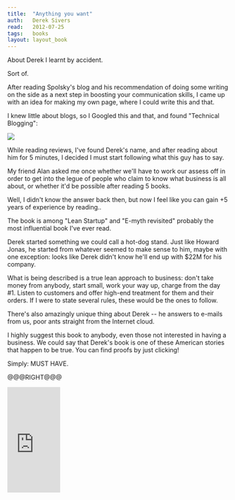```yaml
---
title:	"Anything you want"
auth:	Derek Sivers
read:	2012-07-25
tags:	books
layout: layout_book
---
```





About Derek I learnt by accident.

Sort of.

After reading Spolsky's blog and his recommendation of doing some writing on
the side as a next step in boosting your communication skills, I came up
with an idea for making my own page, where I could write this and that.

I knew little about blogs, so I Googled this and that, and found "Technical
Blogging":

<a href="http://www.amazon.com/gp/product/1934356883/ref=as_li_ss_il?ie=UTF8&tag=wojcadamkoszh-20&linkCode=as2&camp=1789&creative=390957&creativeASIN=1934356883"><img border="0" src="http://ws.assoc-amazon.com/widgets/q?_encoding=UTF8&Format=_SL110_&ASIN=1934356883&MarketPlace=US&ID=AsinImage&WS=1&tag=wojcadamkoszh-20&ServiceVersion=20070822" ></a><img src="http://www.assoc-amazon.com/e/ir?t=wojcadamkoszh-20&l=as2&o=1&a=1934356883" width="1" height="1" border="0" alt="" style="border:none !important; margin:0px !important;" />

While reading reviews, I've found Derek's name, and after reading about him
for 5 minutes, I decided I must start following what this guy has to say.

My friend Alan asked me once whether we'll have to work our assess off in
order to get into the legue of people who claim to know what business is all
about, or whether it'd be possible after reading 5 books.

Well, I didn't know the answer back then, but now I feel like you can gain
+5 years of experience by reading..

The book is among "Lean Startup" and "E-myth revisited" probably the most
influential book I've ever read.

Derek started something we could call a hot-dog stand. Just like Howard
Jonas, he started from whatever seemed to make sense to him, maybe with one
exception: looks like Derek didn't know he'll end up with $22M for his
company.

What is being described is a true lean approach to business: don't take
money from anybody, start small, work your way up, charge from the day #1.
Listen to customers and offer high-end treatment for them and their orders.
If I were to state several rules, these would be the ones to follow.

There's also amazingly unique thing about Derek -- he answers to e-mails
from us, poor ants straight from the Internet cloud.

I highly suggest this book to anybody, even those not interested in having a
business. We could say that Derek's book is one of these American stories
that happen to be true. You can find proofs by just clicking!

Simply: MUST HAVE.

@@@RIGHT@@@


<iframe src="http://rcm.amazon.com/e/cm?lt1=_blank&bc1=FFFFFF&IS2=1&npa=1&bg1=FFFFFF&fc1=000000&lc1=FF0000&t=wojcadamkoszh-20&o=1&p=8&l=as4&m=amazon&f=ifr&ref=ss_til&asins=1936719118" style="width:120px;height:240px;" scrolling="no" marginwidth="0" marginheight="0" frameborder="0"></iframe>

